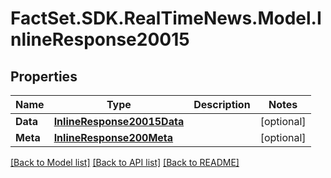 # FactSet.SDK.RealTimeNews.Model.InlineResponse20015

## Properties

Name | Type | Description | Notes
------------ | ------------- | ------------- | -------------
**Data** | [**InlineResponse20015Data**](InlineResponse20015Data.md) |  | [optional] 
**Meta** | [**InlineResponse200Meta**](InlineResponse200Meta.md) |  | [optional] 

[[Back to Model list]](../README.md#documentation-for-models) [[Back to API list]](../README.md#documentation-for-api-endpoints) [[Back to README]](../README.md)

